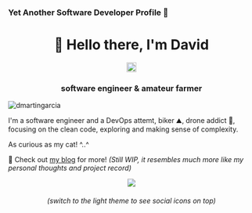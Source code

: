### Yet Another Software Developer Profile 👋


<h1 align="center">👋 Hello there, I'm David</h1>

<p align="center">
<a href=https://www.linkedin.com/in/david-martin-garcia target="blank"><img align="center" src=https://cdn.jsdelivr.net/npm/simple-icons@3.0.1/icons/linkedin.svg alt="david-martin-garcia" height="20" width="20" /></a>
</p>

<h3 align="center">software engineer & amateur farmer</h3>

<p align="left"> <img src="https://komarev.com/ghpvc/?username=dmartingarcia&label=Guests&color=green" alt="dmartingarcia" /></p>

I'm a software engineer and a DevOps attemt, biker ⛰️, drone addict 🚁, focusing on the clean code, exploring and making sense of complexity.

As curious as my cat! ^..^

💬 Check out [my blog](https://dmartingarcia.es) for more! _(Still *WIP*, it resembles much more like my personal thoughts and project record)_

<p align="center"> <img src=https://github-readme-stats.vercel.app/api?username=dmartingarcia&count_private=true&show_icons=true&custom_title=My%20GitHub%20Stats&theme=ayu-mirage> </p>

<h6 align="center">(switch to the light theme to see social icons on top)</h6

<!--
**dmartingarcia/dmartingarcia** is a ✨ _special_ ✨ repository because its `README.md` (this file) appears on your GitHub profile.

Here are some ideas to get you started:

- 🔭 I’m currently working on ...
- 🌱 I’m currently learning ...
- 👯 I’m looking to collaborate on ...
- 🤔 I’m looking for help with ...
- 💬 Ask me about ...
- 📫 How to reach me: ...
- 😄 Pronouns: ...
- ⚡ Fun fact: ...
-->

